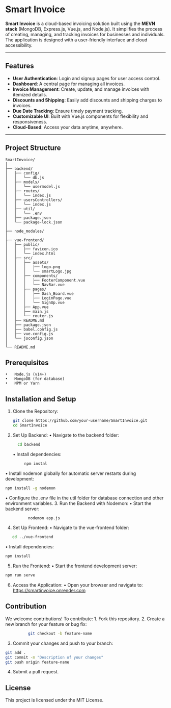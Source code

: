 # Smart Invoice

**Smart Invoice** is a cloud-based invoicing solution built using the **MEVN stack** (MongoDB, Express.js, Vue.js, and Node.js). It simplifies the process of creating, managing, and tracking invoices for businesses and individuals. The application is designed with a user-friendly interface and cloud accessibility.

---

## Features
- **User Authentication**: Login and signup pages for user access control.
- **Dashboard**: A central page for managing all invoices.
- **Invoice Management**: Create, update, and manage invoices with itemized details.
- **Discounts and Shipping**: Easily add discounts and shipping charges to invoices.
- **Due Date Tracking**: Ensure timely payment tracking.
- **Customizable UI**: Built with Vue.js components for flexibility and responsiveness.
- **Cloud-Based**: Access your data anytime, anywhere.

---

## Project Structure

```plaintext
SmartInvoice/
│
├── backend/
│   ├── config/
│   │   └── db.js
│   ├── models/
│   │   └── usermodel.js
│   ├── routes/
│   │   └── index.js
│   ├── usersControllers/
│   │   └── index.js
│   ├── util/
│   │   └── .env
│   ├── package.json
│   └── package-lock.json
│
├── node_modules/
│
├── vue-frontend/
│   ├── public/
│   │   ├── favicon.ico
│   │   └── index.html
│   ├── src/
│   │   ├── assets/
│   │   │   ├── logo.png
│   │   │   └── smartLogo.jpg
│   │   ├── components/
│   │   │   ├── FooterComponent.vue
│   │   │   └── NavBar.vue
│   │   ├── pages/
│   │   │   ├── Dash_Board.vue
│   │   │   ├── LoginPage.vue
│   │   │   └── SignUp.vue
│   │   ├── App.vue
│   │   ├── main.js
│   │   └── router.js
│   ├── README.md
│   ├── package.json
│   ├── babel.config.js
│   ├── vue.config.js
│   └── jsconfig.json
│
└── README.md
```
## Prerequisites
	•	Node.js (v14+)
	•	MongoDB (for database)
	•	NPM or Yarn
## Installation and Setup
 1.	Clone the Repository:
    ```bash
    git clone https://github.com/your-username/SmartInvoice.git
    cd SmartInvoice
2.	Set Up Backend:
	•	Navigate to the backend folder:
       ```bash
         cd backend
       ```
    •	Install dependencies:
  	 ```bash
          npm instal
    
   •	Install nodemon globally for automatic server restarts during development:
```bash
npm install -g nodemon
```        
•	Configure the .env file in the util folder for database connection and other environment variables.
3.	Run the Backend with Nodemon:
    •	Start the backend server:
```bash
          nodemon app.js
```
4.	Set Up Frontend:
    •	Navigate to the vue-frontend folder:
```bash
   cd ../vue-frontend
```
   •	Install dependencies:
```bash
npm install
```
5.	Run the Frontend:
    •	Start the frontend development server:
```bash
npm run serve
 ```
6.	Access the Application:
    •	Open your browser and navigate to:
  	  https://smartinvoice.onrender.com
## Contribution

We welcome contributions! To contribute:
	1.	Fork this repository.
	2.	Create a new branch for your feature or bug fix:
```bash
          git checkout -b feature-name
```
 3. Commit your changes and push to your branch:
```bash
git add .
git commit -m "Description of your changes"
git push origin feature-name
```
   4.	Submit a pull request.
## License
   This project is licensed under the MIT License.
  	
    
